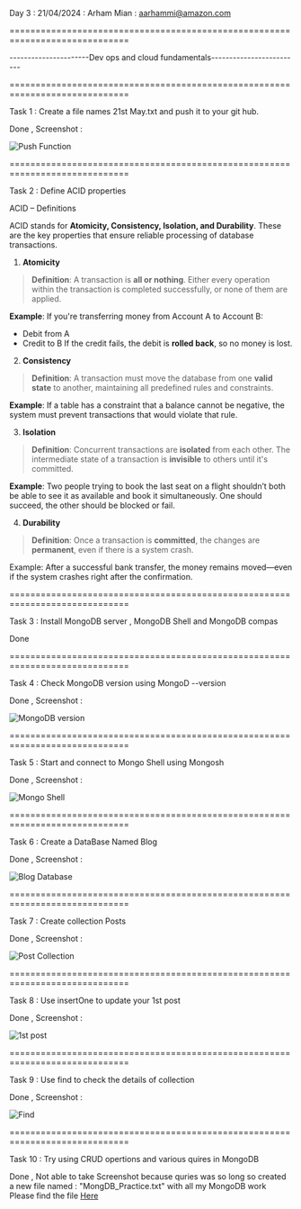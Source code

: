Day 3 : 21/04/2024 : Arham Mian : aarhammi@amazon.com

=============================================================================

----------------------Dev ops and cloud fundamentals-------------------------

=============================================================================

Task 1 : Create a file names 21st May.txt and push it to your git hub.

Done , Screenshot : 

![Push Function](images/10.png)

=============================================================================

Task 2 : Define ACID properties 

ACID – Definitions

ACID stands for **Atomicity, Consistency, Isolation, and Durability**. These are the key properties that ensure reliable processing of database transactions.


 1. **Atomicity**

> **Definition**: A transaction is **all or nothing**. Either every operation within the transaction is completed successfully, or none of them are applied.

**Example**:
If you're transferring money from Account A to Account B:

* Debit from A 
* Credit to B 
  If the credit fails, the debit is **rolled back**, so no money is lost.


2. **Consistency**

> **Definition**: A transaction must move the database from one **valid state** to another, maintaining all predefined rules and constraints.

**Example**:
If a table has a constraint that a balance cannot be negative, the system must prevent transactions that would violate that rule.


3. **Isolation**

> **Definition**: Concurrent transactions are **isolated** from each other. The intermediate state of a transaction is **invisible** to others until it's committed.

**Example**:
Two people trying to book the last seat on a flight shouldn’t both be able to see it as available and book it simultaneously. One should succeed, the other should be blocked or fail.



4. **Durability**

> **Definition**: Once a transaction is **committed**, the changes are **permanent**, even if there is a system crash.

Example:
After a successful bank transfer, the money remains moved—even if the system crashes right after the confirmation.

=============================================================================

Task 3 : Install MongoDB server , MongoDB Shell and MongoDB compas 

Done 

=============================================================================

Task 4 : Check MongoDB version using MongoD --version

Done , Screenshot : 

![MongoDB version](images/11.png)

=============================================================================

Task 5 : Start and connect to Mongo Shell using Mongosh

Done , Screenshot : 

![Mongo Shell](images/12.png)

=============================================================================

Task 6 : Create a DataBase Named Blog 

Done , Screenshot : 

![Blog Database](images/13.png)

=============================================================================

Task 7 : Create collection Posts

Done , Screenshot : 

![Post Collection](images/14.png)

=============================================================================

Task 8 : Use insertOne to update your 1st post

Done , Screenshot : 

![1st post](images/15.png)

=============================================================================

Task 9 : Use find to check the details of collection

Done , Screenshot : 

![Find](images/16.png)

=============================================================================

Task 10 : Try using CRUD opertions and various quires in MongoDB

Done , Not able to take Screenshot because quries was so long so created a new file named : "MongDB_Practice.txt" with all my MongoDB work 
Please find the file [Here](https://github.com/Arham-Mian/ATLAS_Practice/blob/main/MongDB_Practice.txt)